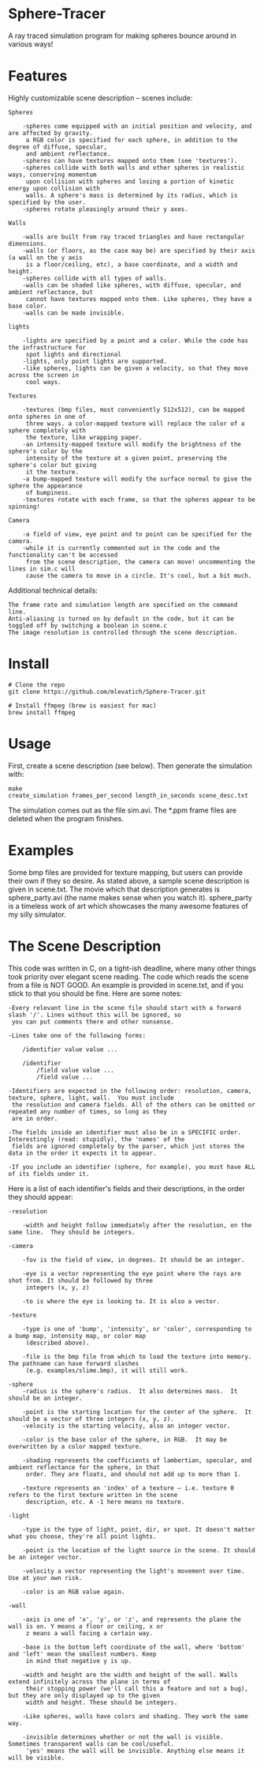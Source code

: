 # Sphere-Tracer
A ray traced simulation program for making spheres bounce around in various ways!

# Features

Highly customizable scene description – scenes include:

    Spheres
    
        -spheres come equipped with an initial position and velocity, and are affected by gravity.
         a RGB color is specified for each sphere, in addition to the degree of diffuse, specular, 
         and ambient reflectance.
        -spheres can have textures mapped onto them (see 'textures').
        -spheres collide with both walls and other spheres in realistic ways, conserving momentum 
         upon collision with spheres and losing a portion of kinetic energy upon collision with 
         walls. A sphere's mass is determined by its radius, which is specified by the user.
        -spheres rotate pleasingly around their y axes.
        
    Walls
    
        -walls are built from ray traced triangles and have rectangular dimensions.
        -walls (or floors, as the case may be) are specified by their axis (a wall on the y axis 
         is a floor/ceiling, etc), a base coordinate, and a width and height.
        -spheres collide with all types of walls.
        -walls can be shaded like spheres, with diffuse, specular, and ambient reflectance, but 
         cannot have textures mapped onto them. Like spheres, they have a base color.
        -walls can be made invisible.
        
    lights
    
        -lights are specified by a point and a color. While the code has the infrastructure for 
         spot lights and directional
        -lights, only point lights are supported.
        -like spheres, lights can be given a velocity, so that they move across the screen in 
         cool ways.
        
    Textures
    
        -textures (bmp files, most conveniently 512x512), can be mapped onto spheres in one of 
         three ways. a color-mapped texture will replace the color of a sphere completely with 
         the texture, like wrapping paper.
        -an intensity-mapped texture will modify the brightness of the sphere's color by the 
         intensity of the texture at a given point, preserving the sphere's color but giving 
         it the texture.
        -a bump-mapped texture will modify the surface normal to give the sphere the appearance 
         of bumpiness.
        -textures rotate with each frame, so that the spheres appear to be spinning!
        
    Camera
    
        -a field of view, eye point and to point can be specified for the camera.
        -while it is currently commented out in the code and the functionality can't be accessed 
         from the scene description, the camera can move! uncommenting the lines in sim.c will 
         cause the camera to move in a circle. It's cool, but a bit much.

Additional technical details:

    The frame rate and simulation length are specified on the command line.
    Anti-aliasing is turned on by default in the code, but it can be toggled off by switching a boolean in scene.c
    The image resolution is controlled through the scene description.
    
# Install

~~~~
# Clone the repo
git clone https://github.com/mlevatich/Sphere-Tracer.git

# Install ffmpeg (brew is easiest for mac)
brew install ffmpeg
~~~~

# Usage

First, create a scene description (see below). Then generate the simulation with:

~~~~
make
create_simulation frames_per_second length_in_seconds scene_desc.txt
~~~~

The simulation comes out as the file sim.avi. The *.ppm frame files are deleted when the program finishes.


# Examples

Some bmp files are provided for texture mapping, but users can provide their own if they so desire.  As stated above,
a sample scene description is given in scene.txt.  The movie which that description generates is sphere_party.avi (the
name makes sense when you watch it).  sphere_party is a timeless work of art which showcases the many awesome features
of my silly simulator.

# The Scene Description

This code was written in C, on a tight-ish deadline, where many other things took priority over elegant scene reading.
The code which reads the scene from a file is NOT GOOD. An example is provided in scene.txt, and if you stick to that 
you should be fine. Here are some notes:

    -Every relevant line in the scene file should start with a forward slash '/'. Lines without this will be ignored, so
     you can put comments there and other nonsense.
     
    -Lines take one of the following forms:

        /identifier value value ...

        /identifier
            /field value value ...
            /field value ...

    -Identifiers are expected in the following order: resolution, camera, texture, sphere, light, wall.  You must include
     the resolution and camera fields. All of the others can be omitted or repeated any number of times, so long as they
     are in order.
     
    -The fields inside an identifier must also be in a SPECIFIC order. Interestingly (read: stupidly), the 'names' of the
     fields are ignored completely by the parser, which just stores the data in the order it expects it to appear.
     
    -If you include an identifier (sphere, for example), you must have ALL of its fields under it.

Here is a list of each identifier's fields and their descriptions, in the order they should appear:

    -resolution
    
        -width and height follow immediately after the resolution, on the same line.  They should be integers.

    -camera
    
        -fov is the field of view, in degrees. It should be an integer.
        
        -eye is a vector representing the eye point where the rays are shot from. It should be followed by three
         integers (x, y, z)
         
        -to is where the eye is looking to. It is also a vector.

    -texture
    
        -type is one of 'bump', 'intensity', or 'color', corresponding to a bump map, intensity map, or color map
         (described above).
         
        -file is the bmp file from which to load the texture into memory. The pathname can have forward slashes
         (e.g. examples/slime.bmp), it will still work.

    -sphere
        -radius is the sphere's radius.  It also determines mass.  It should be an integer.
        
        -point is the starting location for the center of the sphere.  It should be a vector of three integers (x, y, z).
        -velocity is the starting velocity, also an integer vector.
        
        -color is the base color of the sphere, in RGB.  It may be overwritten by a color mapped texture.
        
        -shading represents the coefficients of lambertian, specular, and ambient reflectance for the sphere, in that
         order. They are floats, and should not add up to more than 1.
         
        -texture represents an 'index' of a texture – i.e. texture 0 refers to the first texture written in the scene
         description, etc. A -1 here means no texture.

    -light
    
        -type is the type of light, point, dir, or spot. It doesn't matter what you choose, they're all point lights.
        
        -point is the location of the light source in the scene. It should be an integer vector.
        
        -velocity a vector representing the light's movement over time. Use at your own risk.
        
        -color is an RGB value again.

    -wall
    
        -axis is one of 'x', 'y', or 'z', and represents the plane the wall is on. Y means a floor or ceiling, x or
         z means a wall facing a certain way.
         
        -base is the bottom left coordinate of the wall, where 'bottom' and 'left' mean the smallest numbers. Keep
         in mind that negative y is up.
         
        -width and height are the width and height of the wall. Walls extend infinitely across the plane in terms of
         their stopping power (we'll call this a feature and not a bug), but they are only displayed up to the given
         width and height. These should be integers.
         
        -Like spheres, walls have colors and shading. They work the same way.
        
        -invisible determines whether or not the wall is visible.  Sometimes transparent walls can be cool/useful.
         'yes' means the wall will be invisible. Anything else means it will be visible.

